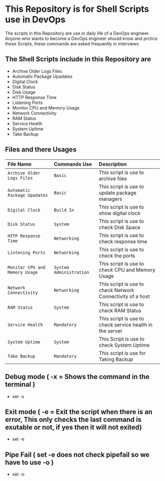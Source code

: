 # This Repository is for Shell Scripts  use in DevOps 

The scripts in this Repository are use in daily life of a DevOps engineer. Anyone who wants to become a DevOps engineer should know and prctice these Scripts, these commands are asked frequently in interviews


## The Shell Scripts include in this Repository are

- Archive Older Logs Files
- Automatic Package Upadates
- Digital Clock
- Disk Status
- Disk Usage 
- HTTP Response Time
- Listening Ports
- Monitor CPU and Memory Usage
- Network Connectivity
- RAM Status
- Service Health
- System Uptime
- Take Backup
## Files and there Usages

#### 

| File Name | Commands Use     | Description                       |
| :-------- | :------- | :-------------------------------- |
| `Archive Older Logs Files` | `Basic ` | This script is use to archive files |
| `Automatic Package Upadates` | `Basic` | This script is use to update package managers  |
| `Digital Clock` | `Build In` | This script is use to show digital clock |
| `Disk Status` | `System` | This script is use to check Disk Space |
| `HTTP Response Time` | `Networking` | This script is use to check response time  |
| `Listening Ports` | `Networking` | This script is use to check the ports |
| `Monitor CPU and Memory Usage` | `System Administration` |  This script is use to check CPU and Memory Usage |
| `Network Connectivity` | `Networking` | This script is use to check Network Connectivity of a host |
| `RAM Status` | `System` | This script is use to check RAM Status |
| `Service Health` | `Mandatory` | This script is use to check service health in the server |
| `System Uptime` | `System` | This Script is use to check System Uptime |
| `Take Backup` | `Mandatory` | This script is use for Taking Backup |




## Debug mode ( -x = Shows the command in the terminal  )
- set -x

## Exit mode ( -e = Exit the script when there is an error, This only checks the last command is exutable or not, if yes then it will not exited)
- set -e

## Pipe Fail ( set -e does not check pipefail so we have to use -o )
- set -o 





